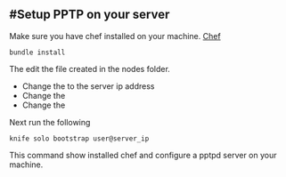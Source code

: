 #Setup PPTP on your server
---
Make sure you have chef installed on your machine. [Chef](http://chef.io)

```
bundle install 
```
The edit the file created in the nodes folder.

- Change the <ipaddress> to the server ip address
- Change the <username>
- Change the <password>

Next run the following

```
knife solo bootstrap user@server_ip
```

This command show installed chef and configure a pptpd server on your machine.



